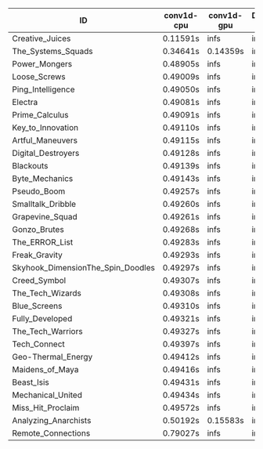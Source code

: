 |ID|conv1d-cpu|conv1d-gpu|DWSPConv2D-gpu|gemm-gpu|avg|
|-|-|-|-|-|-|
|Creative_Juices|0.11591s|infs|infs|4.62007s|infs|
|The_Systems_Squads|0.34641s|0.14359s|infs|4.64014s|infs|
|Power_Mongers|0.48905s|infs|infs|4.63402s|infs|
|Loose_Screws|0.49009s|infs|infs|4.61714s|infs|
|Ping_Intelligence|0.49050s|infs|infs|4.62379s|infs|
|Electra|0.49081s|infs|infs|4.63267s|infs|
|Prime_Calculus|0.49091s|infs|infs|4.64760s|infs|
|Key_to_Innovation|0.49110s|infs|infs|4.61906s|infs|
|Artful_Maneuvers|0.49115s|infs|infs|4.62542s|infs|
|Digital_Destroyers|0.49128s|infs|infs|4.61768s|infs|
|Blackouts|0.49139s|infs|infs|4.59892s|infs|
|Byte_Mechanics|0.49143s|infs|infs|4.62851s|infs|
|Pseudo_Boom|0.49257s|infs|infs|4.61990s|infs|
|Smalltalk_Dribble|0.49260s|infs|infs|4.59670s|infs|
|Grapevine_Squad|0.49261s|infs|infs|4.61323s|infs|
|Gonzo_Brutes|0.49268s|infs|infs|4.82617s|infs|
|The_ERROR_List|0.49283s|infs|infs|4.64217s|infs|
|Freak_Gravity|0.49293s|infs|infs|4.63035s|infs|
|Skyhook_DimensionThe_Spin_Doodles|0.49297s|infs|infs|4.64357s|infs|
|Creed_Symbol|0.49307s|infs|infs|4.61143s|infs|
|The_Tech_Wizards|0.49308s|infs|infs|4.64550s|infs|
|Blue_Screens|0.49310s|infs|infs|4.64995s|infs|
|Fully_Developed|0.49321s|infs|infs|4.64358s|infs|
|The_Tech_Warriors|0.49327s|infs|infs|4.64707s|infs|
|Tech_Connect|0.49397s|infs|infs|4.65481s|infs|
|Geo-Thermal_Energy|0.49412s|infs|infs|4.64824s|infs|
|Maidens_of_Maya|0.49416s|infs|infs|4.62750s|infs|
|Beast_Isis|0.49431s|infs|infs|4.63995s|infs|
|Mechanical_United|0.49434s|infs|infs|4.62862s|infs|
|Miss_Hit_Proclaim|0.49572s|infs|infs|4.61493s|infs|
|Analyzing_Anarchists|0.50192s|0.15583s|infs|4.71728s|infs|
|Remote_Connections|0.79027s|infs|infs|4.63054s|infs|
